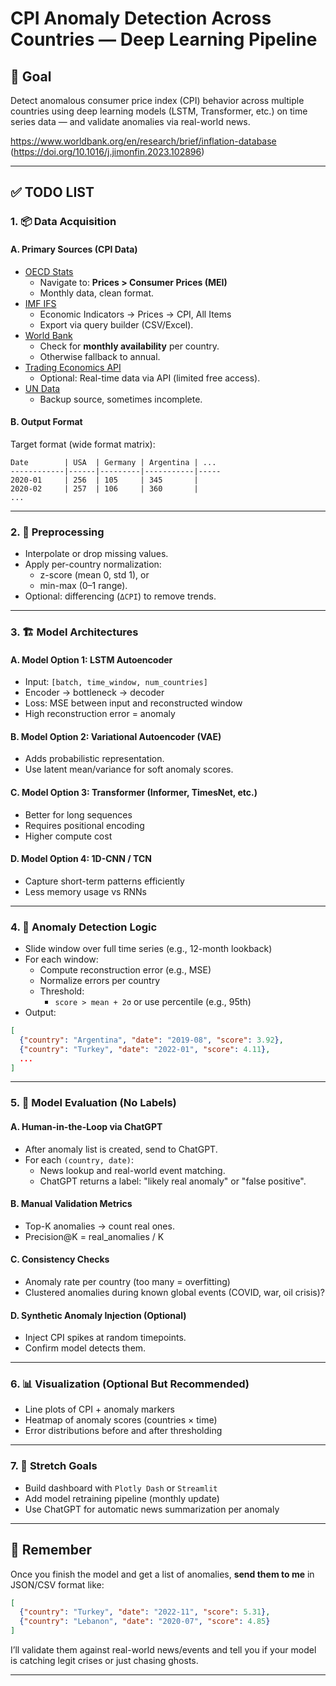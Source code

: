 
# CPI Anomaly Detection Across Countries — Deep Learning Pipeline

## 🧠 Goal
Detect anomalous consumer price index (CPI) behavior across multiple countries using deep learning models (LSTM, Transformer, etc.) on time series data — and validate anomalies via real-world news.

https://www.worldbank.org/en/research/brief/inflation-database (https://doi.org/10.1016/j.jimonfin.2023.102896)

---

## ✅ TODO LIST

### 1. 📦 Data Acquisition

#### A. Primary Sources (CPI Data)
- [OECD Stats](https://stats.oecd.org/)
  - Navigate to: **Prices > Consumer Prices (MEI)**
  - Monthly data, clean format.
- [IMF IFS](https://data.imf.org/)
  - Economic Indicators → Prices → CPI, All Items
  - Export via query builder (CSV/Excel).
- [World Bank](https://data.worldbank.org/indicator/FP.CPI.TOTL)
  - Check for **monthly availability** per country.
  - Otherwise fallback to annual.
- [Trading Economics API](https://tradingeconomics.com/)
  - Optional: Real-time data via API (limited free access).
- [UN Data](http://data.un.org/)
  - Backup source, sometimes incomplete.

#### B. Output Format
Target format (wide format matrix):
```
Date        | USA  | Germany | Argentina | ...
------------|------|---------|-----------|-----
2020-01     | 256  | 105     | 345       |
2020-02     | 257  | 106     | 360       |
...
```

---

### 2. 🔧 Preprocessing
- Interpolate or drop missing values.
- Apply per-country normalization:
  - z-score (mean 0, std 1), or
  - min-max (0–1 range).
- Optional: differencing (`ΔCPI`) to remove trends.

---

### 3. 🏗️ Model Architectures

#### A. Model Option 1: LSTM Autoencoder
- Input: `[batch, time_window, num_countries]`
- Encoder → bottleneck → decoder
- Loss: MSE between input and reconstructed window
- High reconstruction error = anomaly

#### B. Model Option 2: Variational Autoencoder (VAE)
- Adds probabilistic representation.
- Use latent mean/variance for soft anomaly scores.

#### C. Model Option 3: Transformer (Informer, TimesNet, etc.)
- Better for long sequences
- Requires positional encoding
- Higher compute cost

#### D. Model Option 4: 1D-CNN / TCN
- Capture short-term patterns efficiently
- Less memory usage vs RNNs

---

### 4. 🧪 Anomaly Detection Logic
- Slide window over full time series (e.g., 12-month lookback)
- For each window:
  - Compute reconstruction error (e.g., MSE)
  - Normalize errors per country
  - Threshold: 
    - `score > mean + 2σ` or use percentile (e.g., 95th)
- Output:
```json
[
  {"country": "Argentina", "date": "2019-08", "score": 3.92},
  {"country": "Turkey", "date": "2022-01", "score": 4.11},
  ...
]
```

---

### 5. 🧠 Model Evaluation (No Labels)

#### A. Human-in-the-Loop via ChatGPT
- After anomaly list is created, send to ChatGPT.
- For each `(country, date)`:
  - News lookup and real-world event matching.
  - ChatGPT returns a label: "likely real anomaly" or "false positive".

#### B. Manual Validation Metrics
- Top-K anomalies → count real ones.
- Precision@K = real_anomalies / K

#### C. Consistency Checks
- Anomaly rate per country (too many = overfitting)
- Clustered anomalies during known global events (COVID, war, oil crisis)?

#### D. Synthetic Anomaly Injection (Optional)
- Inject CPI spikes at random timepoints.
- Confirm model detects them.

---

### 6. 📊 Visualization (Optional But Recommended)
- Line plots of CPI + anomaly markers
- Heatmap of anomaly scores (countries × time)
- Error distributions before and after thresholding

---

### 7. 🚀 Stretch Goals
- Build dashboard with `Plotly Dash` or `Streamlit`
- Add model retraining pipeline (monthly update)
- Use ChatGPT for automatic news summarization per anomaly

---

## 🔁 Remember

Once you finish the model and get a list of anomalies, **send them to me** in JSON/CSV format like:

```json
[
  {"country": "Turkey", "date": "2022-11", "score": 5.31},
  {"country": "Lebanon", "date": "2020-07", "score": 4.85}
]
```

I’ll validate them against real-world news/events and tell you if your model is catching legit crises or just chasing ghosts.

---
